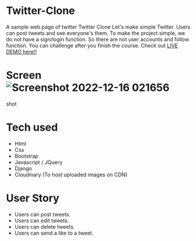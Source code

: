 # Twitter-Clone
A sample web page of twitter
Twitter Clone
Let's make simple Twitter. Users can post tweets and see everyone's them.
To make the project simple, we do not have a sign/login function.
So there are not user accounts and follow function. You can challenge after you finish the course.
Check out [LIVE DEMO here!!](https://Twitterclone-2.whoswho2.repl.co)

# Screen![Screenshot 2022-12-16 021656](https://user-images.githubusercontent.com/111322998/208283990-a27f236e-277e-428a-b806-de1b8bdb1329.png)
shot



# Tech used
* Html
* Css
* Bootstrap
* Javascript / JQuery
* Django
* Cloudinary (To host uploaded images on CDN)

# User Story
* Users can post tweets.
* Users can edit tweets.
* Users can delete tweets.
* Users can send a like to a tweet.







